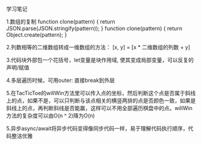 学习笔记

1.数组的复制
function clone(pattern) {
    return JSON.parse(JSON.stringify(pattern));
}
function clone(pattern) {
    return Object.create(pattern);
}

2.列数相等的二维数组转成一维数组的方法： [x, y] = [x * 二维数组的列数 + y]

3.代码块外部包一个花括号，let变量是块作用域, 使其变成局部变量，可以反复的声明/赋值

4.多层遍历时候，可用outer: 直接break到外层

5.在TacTicToe的willWin方法里可以传入点的坐标，然后判断这个点是否属于斜线上的点，如果不是，可以只判断与该点相关的横竖两排的点是否颜色一致，如果是斜线上的点，再判断斜线是否能赢，这样可以不用全部遍历棋盘中的点。willWin方法的复杂度可以由O(n ^ 2)降为O(n)

5.异步async/await将异步代码变得像同步代码一样，易于理解代码执行顺序，代码整洁优雅

